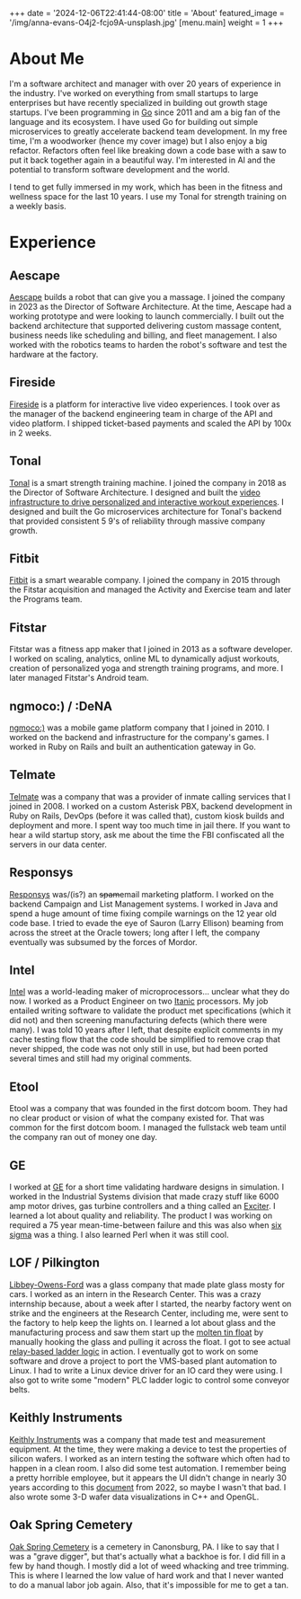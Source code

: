 +++
date = '2024-12-06T22:41:44-08:00'
title = 'About'
featured_image = '/img/anna-evans-O4j2-fcjo9A-unsplash.jpg'
[menu.main]
  weight = 1
+++
# About Me

I'm a software architect and manager with over 20 years of experience in the industry. I've worked on everything from small startups to large enterprises but have recently specialized in building out growth stage startups. I've been programming in [Go](https://go.dev/) since 2011 and am a big fan of the language and its ecosystem. I have used Go for building out simple microservices to greatly accelerate backend team development. In my free time, I'm a woodworker (hence my cover image) but I also enjoy a big refactor. Refactors often feel like breaking down a code base with a saw to put it back together again in a beautiful way. I'm interested in AI and the potential to transform software development and the world.

I tend to get fully immersed in my work, which has been in the fitness and wellness space for the last 10 years. I use my Tonal for strength training on a weekly basis.

# Experience

## Aescape
[Aescape](https://www.aescape.com) builds a robot that can give you a massage. I joined the company in 2023 as the Director of Software Architecture. At the time, Aescape had a working prototype and were looking to launch commercially. I built out the backend architecture that supported delivering custom massage content, business needs like scheduling and billing, and fleet management. I also worked with the robotics teams to harden the robot's software and test the hardware at the factory.

## Fireside
[Fireside](https://www.firesidechat.com) is a platform for interactive live video experiences. I took over as the manager of the backend engineering team in charge of the API and video platform. I shipped ticket-based payments and scaled the API by 100x in 2 weeks.

## Tonal
[Tonal](https://www.tonal.com) is a smart strength training machine. I joined the company in 2018 as the Director of Software Architecture. I designed and built the [video infrastructure to drive personalized and interactive workout experiences](https://youtu.be/KfHkbUbe9r8?si=eG5FeikYf3dYHYg8).  I designed and built the Go microservices architecture for Tonal's backend that provided consistent 5 9's of reliability through massive company growth.

## Fitbit
[Fitbit](https://www.fitbit.com) is a smart wearable company. I joined the company in 2015 through the Fitstar acquisition and managed the Activity and Exercise team and later the Programs team.

## Fitstar
Fitstar was a fitness app maker that I joined in 2013 as a software developer. I worked on scaling, analytics, online ML to dynamically adjust workouts, creation of personalized yoga and strength training programs, and more. I later managed Fitstar's Android team.

## ngmoco:) / :DeNA
[ngmoco:)](https://en.wikipedia.org/wiki/Ngmoco) was a mobile game platform company that I joined in 2010. I worked on the backend and infrastructure for the company's games. I worked in Ruby on Rails and built an authentication gateway in Go.

## Telmate
[Telmate](https://www.gtl.net/about-us/powerful-upgrade/) was a company that was a provider of inmate calling services that I joined in 2008. I worked on a custom Asterisk PBX, backend development in Ruby on Rails, DevOps (before it was called that), custom kiosk builds and deployment and more. I spent way too much time in jail there. If you want to hear a wild startup story, ask me about the time the FBI confiscated all the servers in our data center.

## Responsys
[Responsys](https://www.oracle.com/cx/marketing/campaign-management/) was/(is?) an ~~spam~~email marketing platform. I worked on the backend Campaign and List Management systems. I worked in Java and spend a huge amount of time fixing compile warnings on the 12 year old code base. I tried to evade the eye of Sauron (Larry Ellison) beaming from across the street at the Oracle towers; long after I left, the company eventually was subsumed by the forces of Mordor.

## Intel
[Intel](https://www.intel.com) was a world-leading maker of microprocessors... unclear what they do now. I worked as a Product Engineer on two [Itanic](https://en.wikipedia.org/wiki/Itanium) processors. My job entailed writing software to validate the product met specifications (which it did not) and then screening manufacturing defects (which there were many). I was told 10 years after I left, that despite explicit comments in my cache testing flow that the code should be simplified to remove crap that never shipped, the code was not only still in use, but had been ported several times and still had my original comments.

## Etool
Etool was a company that was founded in the first dotcom boom. They had no clear product or vision of what the company existed for. That was common for the first dotcom boom. I managed the fullstack web team until the company ran out of money one day.

## GE
I worked at [GE](https://www.ge.com) for a short time validating hardware designs in simulation. I worked in the Industrial Systems division that made crazy stuff like 6000 amp motor drives, gas turbine controllers and a thing called an [Exciter](https://en.wikipedia.org/wiki/Excitation_(magnetic)). I learned a lot about quality and reliability. The product I was working on required a 75 year mean-time-between failure and this was also when [six sigma](https://en.wikipedia.org/wiki/Six_Sigma) was a thing. I also learned Perl when it was still cool.

## LOF / Pilkington
[Libbey-Owens-Ford](https://en.wikipedia.org/wiki/Libbey-Owens-Ford) was a glass company that made plate glass mosty for cars. I worked as an intern in the Research Center. This was a crazy internship because, about a week after I started, the nearby factory went on strike and the engineers at the Research Center, including me, were sent to the factory to help keep the lights on. I learned a lot about glass and the manufacturing process and saw them start up the [molten tin float](https://en.wikipedia.org/wiki/Float_glass) by manually hooking the glass and pulling it across the float. I got to see actual [relay-based ladder logic](https://en.wikipedia.org/wiki/Ladder_logic) in action. I eventually got to work on some software and drove a project to port the VMS-based plant automation to Linux. I had to write a Linux device driver for an IO card they were using. I also got to write some "modern" PLC ladder logic to control some conveyor belts.

## Keithly Instruments
[Keithly Instruments](https://en.wikipedia.org/wiki/Keithley_Instruments) was a company that made test and measurement equipment. At the time, they were making a device to test the properties of silicon wafers. I worked as an intern testing the software which often had to happen in a clean room. I also did some test automation. I remember being a pretty horrible employee, but it appears the UI didn't change in nearly 30 years according to this [document](http://www.photonicmicrodevices.com/files/Quantox_64000_manual.pdf) from 2022, so maybe I wasn't that bad. I also wrote some 3-D wafer data visualizations in C++ and OpenGL.

## Oak Spring Cemetery
[Oak Spring Cemetery](http://www.oakspringcemetery.com/) is a cemetery in Canonsburg, PA. I like to say that I was a "grave digger", but that's actually what a backhoe is for. I did fill in a few by hand though. I mostly did a lot of weed whacking and tree trimming. This is where I learned the low value of hard work and that I never wanted to do a manual labor job again. Also, that it's impossible for me to get a tan.

